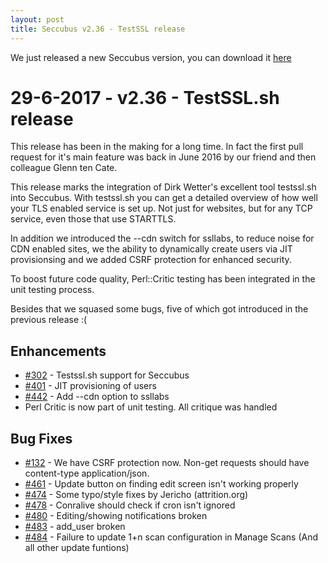 ```yaml
---
layout: post
title: Seccubus v2.36 - TestSSL release
---
```


We just released a new Seccubus version, you can download it [here](https://github.com/schubergphilis/Seccubus/releases/latest) 


29-6-2017 - v2.36 - TestSSL.sh release
======================================

This release has been in the making for a long time. In fact the first pull
request for it's main feature was back in June 2016 by our friend and then
colleague Glenn ten Cate.

This release marks the integration of Dirk Wetter's excellent tool testssl.sh
into Seccubus. With testssl.sh you can get a detailed overview of how well
your TLS enabled service is set up. Not just for websites, but for any TCP
service, even those that use STARTTLS.

In addition we introduced the --cdn switch for ssllabs, to reduce noise for
CDN enabled sites, we the ability to dynamically create users via JIT
provisionsing and we added CSRF protection for enhanced security.

To boost future code quality, Perl::Critic testing has been integrated in the
unit testing process.

Besides that we squased some bugs, five of which got introduced in the previous release :(

Enhancements
------------
* [#302](https://github.com/schubergphilis/Seccubus/issues/302) - Testssl.sh support for Seccubus
* [#401](https://github.com/schubergphilis/Seccubus/issues/401) - JIT provisioning of users
* [#442](https://github.com/schubergphilis/Seccubus/issues/442) - Add --cdn option to ssllabs
* Perl Critic is now part of unit testing. All critique was handled

Bug Fixes
---------
* [#132](https://github.com/schubergphilis/Seccubus/issues/132) - We have CSRF protection now. Non-get requests should have content-type application/json.
* [#461](https://github.com/schubergphilis/Seccubus/issues/461) - Update button on finding edit screen isn't working properly
* [#474](https://github.com/schubergphilis/Seccubus/issues/474) - Some typo/style fixes by Jericho (attrition.org)
* [#478](https://github.com/schubergphilis/Seccubus/issues/478) - Conralive should check if cron isn't ignored
* [#480](https://github.com/schubergphilis/Seccubus/issues/480) - Editing/showing notifications broken
* [#483](https://github.com/schubergphilis/Seccubus/issues/483) - add_user broken
* [#484](https://github.com/schubergphilis/Seccubus/issues/484) - Failure to update 1+n scan configuration in Manage Scans (And all other update funtions)
